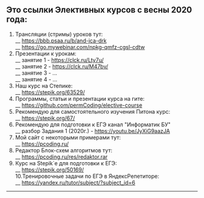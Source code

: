 ## Это ссылки Элективных курсов с весны 2020 года:  

1. Трансляции (стримы) уроков тут:  
__ https://bbb.psaa.ru/b/and-jca-drk   
__ https://go.mywebinar.com/npkg-qmfz-cgsl-cdtw   
2. Презентации к урокам:  
__ занятие 1 - https://clck.ru/Lty7u/  
__ занятие 2 - https://clck.ru/M47bv/  
__ занятие 3 - ...  
__ занятие 4 - ...  
3. Наш курс на Степике:  
__ https://stepik.org/63529/  
4. Программы, статьи и презентации курса на гите:  
__ https://github.com/permCoding/elective-course  
5. Рекомендую для самостоятельного изучения Питона курс:  
__ https://stepik.org/67/  
6. Рекомендую для подготовки к ЕГЭ канал "Информатик БУ"  
__ разбор Задания 1 (2020г.) - https://youtu.be/JyXiG9aazJA  
7. Мой сайт с некоторыми примерами тут:  
__ https://pcoding.ru/  
8. Редактор Блок-схем алгоритмов тут:  
__ https://pcoding.ru/res/redaktor.rar  
9. Курс на Stepik`е для подготовки к ЕГЭ:  
__ https://stepik.org/50169/  
10.Тренировочные задачи по ЕГЭ в ЯндексРепетиторе:  
__ https://yandex.ru/tutor/subject/?subject_id=6  

---  
